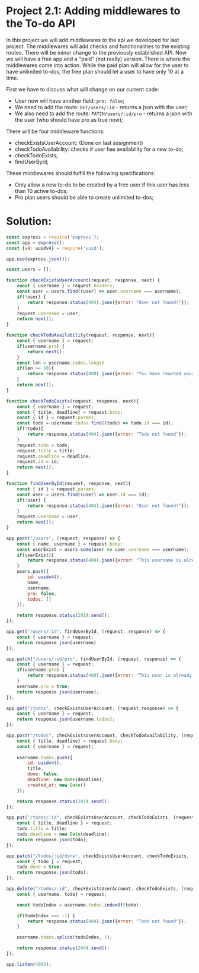 # Project 2.1: Adding middlewares to the To-do API

In this project we will add middlewares to the api we developed for last project. The middlewares will add checks and functionalities to the existing routes. There will be minor change to the previously established API. Now we will have a free app and a "paid" (not really) version. There is where the middlewares come into action. While the paid plan will allow for the user to have unlimited to-dos, the free plan should let a user to have only 10 at a time.

First we have to discuss what will change on our current code:
-   User now will have another field: ```pro: false```;
-   We need to add the route: ```GET/users/:id``` - returns a json with the user;
-   We also need to add the route: ```PATCH/users/:id/pro``` - returns a json with the user (who should have pro as true now);

There will be four middleware functions:
-   checkExistsUserAccount; (Done on last assignment)
-   checkTodoAvailability: checks if user has availability for a new to-do;
-   checkTodoExists;
-   findUserById;


These middlewares should fulfill the following specifications:
-   Only allow a new to-do to be created by a free user if this user has less than 10 active to-dos;
-   Pro plan users should be able to create unlimited to-dos;

# Solution:

```javascript
const express = require('express');
const app = express();
const {v4: uuidv4} = require('uuid');

app.use(express.json());

const users = [];

function checkExistsUserAccount(request, response, next) {
    const { username } = request.headers;
    const user = users.find((user) => user.username === username);
    if(!user) {
        return response.status(404).json({error: "User not found!"});
    }
    request.username = user;
    return next();
}

function checkTodoAvailability(request, response, next){
    const { username } = request;
    if(username.pro) {
        return next();
    }
    const len = username.todos.length
    if(len >= 10){
        return response.status(400).json({error: "You have reached your to-do limit!"})
    }
    return next();
}

function checkTodoExists(request, response, next){
    const { username } = request;
    const { title, deadline} = request.body;
    const { id } = request.params;
    const todo = username.todos.find((todo) => todo.id === id);
    if(!todo){
        return response.status(404).json({error: "Todo not found"});
    }
    request.todo = todo;
    request.title = title;
    request.deadline = deadline;
    request.id = id;
    return next();
}

function findUserById(request, response, next){
    const { id } = request.params;
    const user = users.find((user) => user.id === id);
    if(!user) {
        return response.status(404).json({error: "User not found!"});
    }
    request.username = user;
    return next();
}

app.post("/users", (request, response) => {
    const { name, username } = request.body;
    const userExist = users.some(user => user.username === username);
    if(userExist){
        return response.status(400).json({error: "This username is already in use"});
    }
    users.push({
        id: uuidv4(),
        name,
        username,
        pro: false,
        todos: []
    });

    return response.status(201).send();
});

app.get("/users/:id", findUserById, (request, response) => {
    const { username } = request;
    return response.json(username)
});

app.patch("/users/:id/pro", findUserById, (request, response) => {
    const { username } = request;
    if(username.pro) {
        return response.status(400).json({error: "This user is already PRO!"});
    }
    username.pro = true;
    return response.json(username);
});

app.get("/todos", checkExistsUserAccount, (request,response) => {
    const { username } = request;
    return response.json(username.todos);
});

app.post("/todos", checkExistsUserAccount, checkTodoAvailability, (request, response) => {
    const { title, deadline} = request.body;
    const { username } = request;
    
    username.todos.push({
        id: uuidv4(),
        title,
        done: false,
        deadline: new Date(deadline),
        created_at: new Date()
    });

    return response.status(201).send();
});

app.put("/todos/:id", checkExistsUserAccount, checkTodoExists, (request, response) => {
    const { title, deadline } = request;
    todo.title = title;
    todo.deadline = new Date(deadline);
    return response.json(todo);
});

app.patch("/todos/:id/done", checkExistsUserAccount, checkTodoExists, (request, response) => {
    const { todo } = request;
    todo.done = true;
    return response.json(todo);
});

app.delete("/todos/:id", checkExistsUserAccount, checkTodoExists, (request, response) => {
    const { username, todo} = request;

    const todoIndex = username.todos.indexOf(todo);

    if(todoIndex === -1) {
        return response.status(404).json({error: "Todo not found"});
    }

    username.todos.splice(todoIndex, 1);

    return response.status(204).send();
});

app.listen(4005);
```
